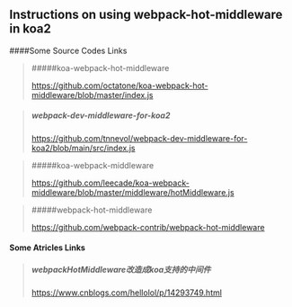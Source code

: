 ## Instructions on using webpack-hot-middleware in koa2



####Some Source Codes Links

> #####koa-webpack-hot-middleware 
>
> https://github.com/octatone/koa-webpack-hot-middleware/blob/master/index.js

> ##### webpack-dev-middleware-for-koa2
>
> https://github.com/tnnevol/webpack-dev-middleware-for-koa2/blob/main/src/index.js

> #####koa-webpack-middleware
>
> https://github.com/leecade/koa-webpack-middleware/blob/master/middleware/hotMiddleware.js

> #####webpack-hot-middleware
>
> https://github.com/webpack-contrib/webpack-hot-middleware



#### Some Atricles Links

> ##### webpackHotMiddleware改造成koa支持的中间件 
>
> https://www.cnblogs.com/hellolol/p/14293749.html

